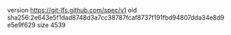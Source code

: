 version https://git-lfs.github.com/spec/v1
oid sha256:2e643e5f1dad8748d3a7cc38787fcaf8737f191fbd94807dda34e8d9e5e9f629
size 4539
